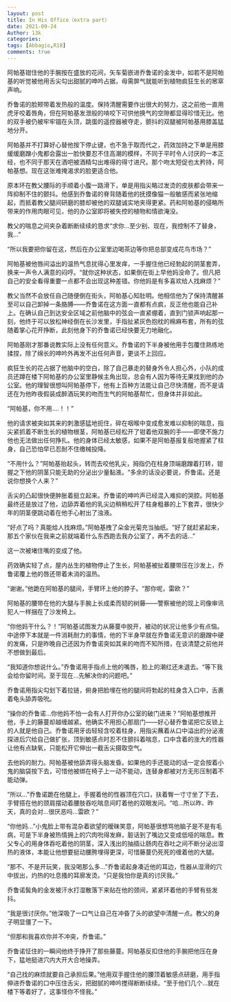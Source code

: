```yaml
---
layout: post
title: In His Office（extra part）
date: 2021-09-24
Author: 13k
categories: 
tags: [Abbagio,R18]
comments: true
---
```


阿帕基钳住他的手腕按在盛放的花间，矢车菊嵌进乔鲁诺的金发中，如若不是阿帕基的听觉被他用舌尖勾出甜腻的呻吟占据，毋需屏气就能听到植物疯狂生长的窸窣声响。

乔鲁诺的脸颊带着发热般的温度。保持清醒需要作出很大的努力，这之前他一直用虎牙咬着唇角，但在阿帕基发泄般的啃咬下可供他换气的空隙都显得珍惜无比。他的双手被仍被牢牢锢在头顶，跳蛋的遥控器被夺走，颤抖的双腿被阿帕基用膝盖猛地分开。

阿帕基并不打算好心替他按下停止键，也不急于取而代之，药效加持之下单是用膝缓缓磨蹭小鬼都会露出一脸快要忍不住高潮的模样，不同于平时令人讨厌的一本正经，也不同于那天在酒吧被酒精勾出难得的得寸进尺。那个吻太短促也太矜持，阿帕基想。现在这张难掩渴求的脸更适合他。

原本环在教父腰际的手顺着小腹一路滑下，单是用指尖略过发烫的皮肤都会带来一阵抑制不住的颤抖。他感到乔鲁诺的脊背随着他的抚摸像猫一般敏感而紧张地缩起，而抵着教父腿间研磨的膝却被他的双腿诚实地夹得更紧。药和阿帕基的侵略所带来的作用肉眼可见，他的办公室即将被失控的植物和情欲淹没。

教父的喘息之间夹杂着断断续续的恳求“求你...至少别、现在，我控制不了替身，我...”

“所以我要把你留在这，然后在办公室里边喝茶边等你把总部变成花鸟市场？”

阿帕基被他唇间溢出的温热气息扰得心里发痒，一手握住他已经勃起的阴茎套弄，换来一声令人满意的闷哼。“就你这种状态，如果倒在街上早他妈没命了。但凡把自己的安全看得重要一点都不会出现这种差错。你他妈是有多喜欢给人找麻烦？”

教父当然不会放任自己随便倒在街头，阿帕基心知肚明。他相信他为了保持清醒甚至可以自己卸掉一条胳膊——乔鲁诺在这方面一直都有点疯，反正他也能自己补上。在确认自己到达安全区域之前他脑中的弦会一直紧绷着，直到门锁声响起那一刻，他终于可以放松神经倒在长沙发里，手指扯紧灰色抱枕的棉麻布套，所有的弦随着掌心花开挣断，此刻他身下的乔鲁诺已经快要无力地融化。

阿帕基刚才那番说教实际上没有任何意义。乔鲁诺的下半身被他用手包覆住熟练地揉捏，除了绵长的呻吟外再发不出任何声音，更谈不上回应。

疯狂生长的花占据了他脑中的空白，除了自己暴走的替身外令人担心外，小队的成员还蹲在楼下阿帕基的办公室里静候主角出现，总会有人因为等待无果找到他的办公室。他的理智很想叫阿帕基停下，他有上百种方法能让自己尽快清醒，而不是请还在为他昨夜假装成醉酒玩笑的吻而生气的阿帕基帮忙，但身体并非如此。

“阿帕基，你不用....！！”

他的请求被突如其来的刺激感猛地扼住，碎在咽喉中变成愈发难以抑制的喘息，指尖紧抓着不断生长的植物根茎，阿帕基已经松开了钳着他双腕的手——即使不施力他也无法做出任何挣扎。他的身体已经太敏感，如果不是阿帕基报复般地握紧了柱身，自己恐怕早已忍耐不住缴械投降。

“不用什么？”阿帕基抬起头，转而去咬他乳尖，拇指仍在柱身顶端磨蹭着打转，钳握之下他的阴茎只能无助的分泌出少量黏液。“多余的话没必要说，乔鲁诺。还是说你想换个人来？”

舌尖的凸起很快便肿胀着挺立起来。乔鲁诺的呻吟声已经混入难抑的哭腔。阿帕基最终还是放过了他，边舔弄着他的乳尖边稍稍松开了柱身粗暴的上下套弄，很快少年的阴茎便跳动着在他手心射出了浊液。

“好点了吗？真能给人找麻烦。”阿帕基拽了朵金光菊充当抽纸。“好了就赶紧起来，那五个家伙在我来之前就端着什么东西跑去我办公室了，再不去的话...”

这一次被堵住嘴的变成了他。

药效确实轻了点，屋内丛生的植物停止了生长，阿帕基被扯着腰带压在沙发上，乔鲁诺覆上他的唇还带着未消的温热。

“谢谢。”他跪在阿帕基的腿间，手臂环上他的脖子。“那你呢，雷欧？”

阿帕基的腰带在他的大腿与手腕上长成柔而韧的树藤——警察被他的现上司像审讯犯人一样捆在了沙发椅上。

“你他妈干什么？！”阿帕基试图发力从藤蔓中脱开，被动的状况让他多少有点恼。中途停下本就是一件消耗耐力的事情，他的下半身早就在乔鲁诺无意识的磨蹭中硬的发痛，只是昨晚自己还因为乔鲁诺突如其来的吻而不知所措，在谈清楚之前他并不想做到最后。

“我知道你想说什么。”乔鲁诺用手指点上他的嘴唇，脸上的潮红还未退去。“等下我会给你留时间。至于现在...先解决你的问题吧。”

乔鲁诺用指尖勾划下着拉链，俯身把脸埋在他的腿间将勃起的柱身含入口中，舌裹着龟头舔弄吸吮。

“操你的乔鲁诺...你他妈不怕一会有人打开你办公室的破门进来？”阿帕基想推开他，手上的藤蔓却越缠越紧。他确实不用担心那扇门——好心替乔鲁诺把它反锁上的人就是他自己。乔鲁诺用牙齿轻轻含咬着柱身，用指尖蘸着从口中溢出的分泌液探进后穴给自己做扩张，顶到敏感点时忍不住颤抖着喘息，口中含着的涨大的性器让他有点缺氧，只能松开它伸出一截舌尖摄取空气。

去他妈的耐力。阿帕基被他舔弄得头脑发昏。如果他的手还能动的话一定会按着小鬼的脑袋按下去，可惜他被绑在椅子上一动不能动，连替身都被对方无形压制着不能动弹。

“所以...”乔鲁诺跪在他腿上，手握着他的性器顶在穴口，扶着臀一寸寸坐了下去，手臂搭在他的颈肩摆动着腰肢吞吃喘息间盯着他的双眼发问。“哈...所以昨、昨天，真的会对...很厌恶吗...雷欧？”

“你他妈...”小鬼脸上带有混杂着欲望的暧昧笑意，阿帕基很想骂他脑子是不是有毛病，可是下半身被热情拥上的穴肉吮得发麻，脏话到了嘴边又变成低哑的喘息。教父专心的用身体吞吃着他的阴茎，深入浅出的抽插让肠肉在吞吐之间不断分泌出湿热的液体，本能让他想要挺动腰胯埋得更深，可惜藤蔓仍死死的缠着他的大腿。

“那不、不是开玩笑，我没喝那么多...”乔鲁诺起身凑近他的耳边，性器从湿滑的穴中拔出，灼热的吐息搔的耳廓发烫。“只是我怕你是真的讨厌我。”

乔鲁诺鬓角的金发被汗水打湿散落下来贴在他的颈间，紧紧环着他的手臂有些发抖。

“我是很讨厌你。”他深吸了一口气让自己在冲昏了头的欲望中清醒一点。教父的身子明显僵了一下。

“但那和我喜欢你并不冲突，乔鲁诺。”

乔鲁诺怔住的一瞬间他终于挣开了那些藤蔓。阿帕基反扣住他的手腕把他压在身下，猛地挺进穴内大开大合地操弄。

“自己找的麻烦就要自己承担后果。”他用双手握住他的腰顶着敏感点研磨，用手指伸进乔鲁诺的口中压住舌尖，把甜腻的呻吟搅得断断续续。“至于他们几个...就在楼下等着好了，这事怪你不怪我。”

















